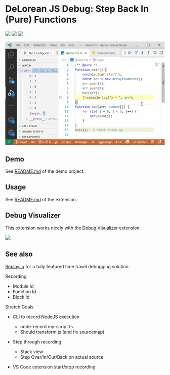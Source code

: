 # DeLorean JS Debug: Step Back In (Pure) Functions

[![](https://img.shields.io/static/v1?style=social&label=Sponsor&message=%E2%9D%A4&logo=GitHub&color&link=%3Curl%3E)](https://github.com/sponsors/hediet)
[![](https://img.shields.io/static/v1?style=social&label=Donate&message=%E2%9D%A4&logo=Paypal&color&link=%3Curl%3E)](https://www.paypal.com/cgi-bin/webscr?cmd=_s-xclick&hosted_button_id=ZP5F38L4C88UY&source=url)
[![](https://img.shields.io/twitter/follow/hediet_dev.svg?style=social)](https://twitter.com/intent/follow?screen_name=hediet_dev)

![](./docs/demo.gif)

## Demo

See [README.md](./demo/README.md) of the demo project.

## Usage

See [README.md](./extension/README.md) of the extension.

## Debug Visualizer

This extension works nicely with the [Debug Visualizer](https://marketplace.visualstudio.com/items?itemName=hediet.debug-visualizer) extension:

![](./docs/demo-debug-visualizer.gif)

## See also

[Replay.io](https://replay.io/) for a fully featured time travel debugging solution.













Recording
* Module Id
* Function Id
* Block Id


Stretch Goals
* CLI to record NodeJS execution
    * node-record my-script.ts
    * Should transform js (and fix sourcemap)

* Step through recording
    * Stack view
    * Step Over/In/Out/Back on actual source

* VS Code extension start/stop recording
